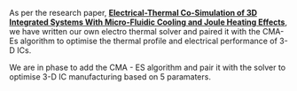 As per the research paper, [**Electrical-Thermal Co-Simulation of 3D Integrated Systems With Micro-Fluidic Cooling and Joule Heating Effects**](https://citeseerx.ist.psu.edu/document?repid=rep1&type=pdf&doi=86fce3a79b5d40ff6635092b7ba5f13576999031), we have written our own electro thermal solver and paired it with the CMA-Es algorithm to optimise the thermal profile and electrical performance of 3-D ICs. 

We are in phase to add the CMA - ES algorithm and pair it with the solver to optimise 3-D IC manufacturing based on 5 paramaters. 

